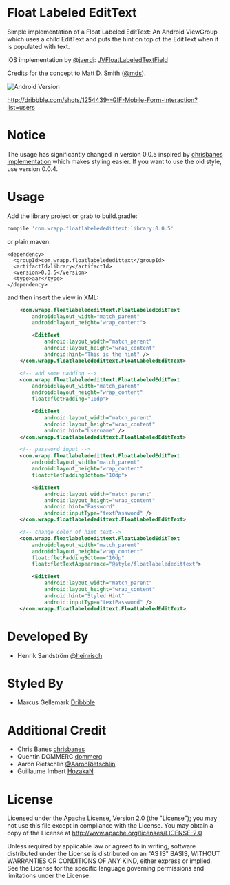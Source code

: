 Float Labeled EditText
==============

Simple implementation of a Float Labeled EditText: An Android ViewGroup which uses a child EditText and puts the hint on top of the EditText when it is populated with text.

iOS implementation by [@jverdi](http://www.twitter.com/jverdi): [JVFloatLabeledTextField](https://github.com/jverdi/JVFloatLabeledTextField) 

Credits for the concept to Matt D. Smith ([@mds](http://www.twitter.com/mds)).

![Android Version](http://i.imgur.com/ucRd1jm.gif)

http://dribbble.com/shots/1254439--GIF-Mobile-Form-Interaction?list=users

Notice
==============

The usage has significantly changed in version 0.0.5 inspired by [chrisbanes](https://github.com/chrisbanes) [implementation](https://gist.github.com/chrisbanes/11247418) which makes styling easier. If you want to use the old style, use version 0.0.4.


Usage
=====

Add the library project or grab to build.gradle:
```groovy
compile 'com.wrapp.floatlabelededittext:library:0.0.5'
```
or plain maven:
```maven
<dependency>
  <groupId>com.wrapp.floatlabelededittext</groupId>
  <artifactId>library</artifactId>
  <version>0.0.5</version>
  <type>aar</type>
</dependency>
```
and then insert the view in XML:

```xml
    <com.wrapp.floatlabelededittext.FloatLabeledEditText
        android:layout_width="match_parent"
        android:layout_height="wrap_content">

        <EditText
            android:layout_width="match_parent"
            android:layout_height="wrap_content"
            android:hint="This is the hint" />
    </com.wrapp.floatlabelededittext.FloatLabeledEditText>

    <!-- add some padding -->
    <com.wrapp.floatlabelededittext.FloatLabeledEditText
        android:layout_width="match_parent"
        android:layout_height="wrap_content"
        float:fletPadding="10dp">

        <EditText
            android:layout_width="match_parent"
            android:layout_height="wrap_content"
            android:hint="Username" />
    </com.wrapp.floatlabelededittext.FloatLabeledEditText>

    <!-- password input -->
    <com.wrapp.floatlabelededittext.FloatLabeledEditText
        android:layout_width="match_parent"
        android:layout_height="wrap_content"
        float:fletPaddingBottom="10dp">

        <EditText
            android:layout_width="match_parent"
            android:layout_height="wrap_content"
            android:hint="Password"
            android:inputType="textPassword" />
    </com.wrapp.floatlabelededittext.FloatLabeledEditText>

    <!-- change color of hint text-->
    <com.wrapp.floatlabelededittext.FloatLabeledEditText
        android:layout_width="match_parent"
        android:layout_height="wrap_content"
        float:fletPaddingBottom="10dp"
        float:fletTextAppearance="@style/floatlabelededittext">

        <EditText
            android:layout_width="match_parent"
            android:layout_height="wrap_content"
            android:hint="Styled Hint"
            android:inputType="textPassword" />
    </com.wrapp.floatlabelededittext.FloatLabeledEditText>
```
Developed By
============

* Henrik Sandström [@heinrisch](https://twitter.com/Heinrisch)

Styled By
=========

* Marcus Gellemark [Dribbble](http://dribbble.com/Gellermark)

Additional Credit
=================

* Chris Banes [chrisbanes](https://github.com/chrisbanes)
* Quentin DOMMERC [dommerq](https://github.com/dommerq)
* Aaron Rietschlin [@AaronRietschlin](https://twitter.com/AaronRietschlin)
* Guillaume Imbert [HozakaN](https://github.com/HozakaN)



License
=======
Licensed under the Apache License, Version 2.0 (the "License");
you may not use this file except in compliance with the License.
You may obtain a copy of the License at
http://www.apache.org/licenses/LICENSE-2.0

Unless required by applicable law or agreed to in writing, software
distributed under the License is distributed on an "AS IS" BASIS,
WITHOUT WARRANTIES OR CONDITIONS OF ANY KIND, either express or implied.
See the License for the specific language governing permissions and
limitations under the License.
